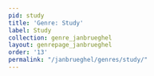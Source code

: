 ```yaml
---
pid: study
title: 'Genre: Study'
label: Study
collection: genre_janbrueghel
layout: genrepage_janbrueghel
order: '13'
permalink: "/janbrueghel/genres/study/"
---
```

